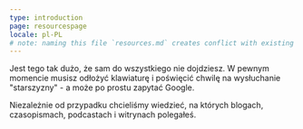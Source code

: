 ```yaml
---
type: introduction
page: resourcespage
locale: pl-PL
# note: naming this file `resources.md` creates conflict with existing `resources.yml`
---
```


Jest tego tak dużo, że sam do wszystkiego nie dojdziesz. W pewnym momencie musisz odłożyć klawiaturę i poświęcić chwilę na wysłuchanie "starszyzny" - a może po prostu zapytać Google.

Niezależnie od przypadku chcieliśmy wiedzieć, na których blogach, czasopismach, podcastach i witrynach polegałeś.
